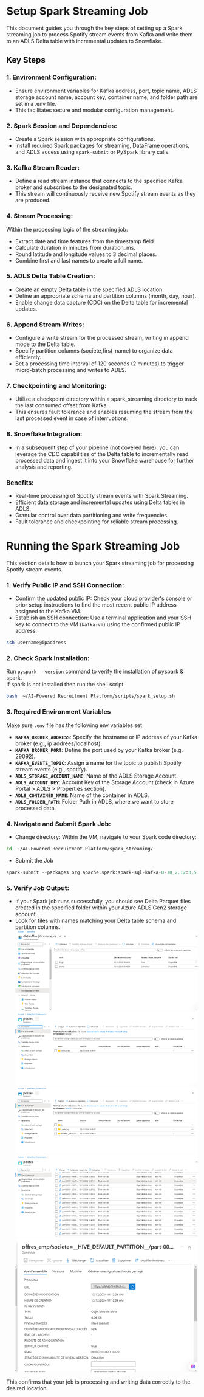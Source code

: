 # Setup Spark Streaming Job
This document guides you through the key steps of setting up a Spark streaming job to process Spotify stream events from Kafka and write them to an ADLS Delta table with incremental updates to Snowflake.

## Key Steps
### 1. Environment Configuration:
- Ensure environment variables for Kafka address, port, topic name, ADLS storage account name, account key, container name, and folder path are set in a .env file.
- This facilitates secure and modular configuration management.

### 2. Spark Session and Dependencies:
- Create a Spark session with appropriate configurations.
- Install required Spark packages for streaming, DataFrame operations, and ADLS access using `spark-submit` or PySpark library calls.

### 3. Kafka Stream Reader:
- Define a read stream instance that connects to the specified Kafka broker and subscribes to the designated topic.
- This stream will continuously receive new Spotify stream events as they are produced.

### 4. Stream Processing:
Within the processing logic of the streaming job:
- Extract date and time features from the timestamp field.
- Calculate duration in minutes from duration_ms.
- Round latitude and longitude values to 3 decimal places.
- Combine first and last names to create a full name.

### 5. ADLS Delta Table Creation:
- Create an empty Delta table in the specified ADLS location.
- Define an appropriate schema and partition columns (month, day, hour).
- Enable change data capture (CDC) on the Delta table for incremental updates.

### 6. Append Stream Writes:

- Configure a write stream for the processed stream, writing in append mode to the Delta table.
- Specify partition columns (societe,first_name) to organize data efficiently.
- Set a processing time interval of 120 seconds (2 minutes) to trigger micro-batch processing and writes to ADLS.

### 7. Checkpointing and Monitoring:

- Utilize a checkpoint directory within a spark_streaming directory to track the last consumed offset from Kafka.
- This ensures fault tolerance and enables resuming the stream from the last processed event in case of interruptions.

### 8. Snowflake Integration:
- In a subsequent step of your pipeline (not covered here), you can leverage the CDC capabilities of the Delta table to incrementally read processed data and ingest it into your Snowflake warehouse for further analysis and reporting.

### Benefits:

- Real-time processing of Spotify stream events with Spark Streaming.
- Efficient data storage and incremental updates using Delta tables in ADLS.
- Granular control over data partitioning and write frequencies.
- Fault tolerance and checkpointing for reliable stream processing.


# Running the Spark Streaming Job
This section details how to launch your Spark streaming job for processing Spotify stream events.

### 1. Verify Public IP and SSH Connection:

- Confirm the updated public IP: Check your cloud provider's console or prior setup instructions to find the most recent public IP address assigned to the Kafka VM.
- Establish an SSH connection: Use a terminal application and your SSH key to connect to the VM (`kafka-vm`) using the confirmed public IP address.
```bash
ssh username@ipaddress
```

### 2. Check Spark Installation:
Run `pyspark --version` command to verify the installation of pyspark & spark. <br>
If spark is not installed then run the shell script
```bash
bash  ~/AI-Powered Recruitment Platform/scripts/spark_setup.sh
```

### 3. Required Environment Variables
Make sure `.env` file has the following env variables set

- **`KAFKA_BROKER_ADDRESS`**: Specify the hostname or IP address of your Kafka broker (e.g., ip addrees/localhost).
- **`KAFKA_BROKER_PORT`**: Define the port used by your Kafka broker (e.g. 29092).
- **`KAFKA_EVENTS_TOPIC`**: Assign a name for the topic to publish Spotify stream events (e.g., spotify).
- **`ADLS_STORAGE_ACCOUNT_NAME`**: Name of the ADLS Storage Account.
- **`ADLS_ACCOUNT_KEY`**: Account Key of the Storage Account (check in Azure Portal > ADLS > Properties section).
- **`ADLS_CONTAINER_NAME`**: Name of the container in ADLS.
- **`ADLS_FOLDER_PATH`**: Folder Path in ADLS, where we want to store processed data.


### 4. Navigate and Submit Spark Job:

- Change directory: Within the VM, navigate to your Spark code directory: 
```bash
cd  ~/AI-Powered Recruitment Platform/spark_streaming/
```

- Submit the Job
```python
spark-submit --packages org.apache.spark:spark-sql-kafka-0-10_2.12:3.5.0,io.delta:delta-spark_2.12:3.0.0,io.delta:delta-core_2.12:2.4.0,org.apache.hadoop:hadoop-azure:3.3.6,org.apache.hadoop:hadoop-azure-datalake:3.3.6,org.apache.hadoop:hadoop-common:3.3.6 stream_events.py
```

### 5. Verify Job Output:

- If your Spark job runs successfully, you should see Delta Parquet files created in the specified folder within your Azure ADLS Gen2 storage account.
- Look for files with names matching your Delta table schema and partition columns.
![](../images/delta_table1.png)
![](../images/delta_table2.png)
![](../images/delta_table3.png)
![](../images/delta_table4.png)
![](../images/delta_table5.png)



This confirms that your job is processing and writing data correctly to the desired location.
